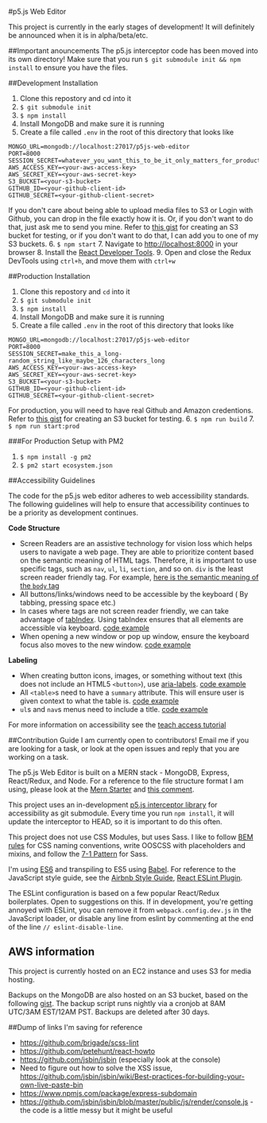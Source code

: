 #p5.js Web Editor

This project is currently in the early stages of development! It will definitely be announced when it is in alpha/beta/etc.

##Important anouncements
The p5.js interceptor code has been moved into its own directory! Make sure that you run `$ git submodule init && npm install` to ensure you have the files.

##Development Installation

1. Clone this repostory and cd into it
2. `$ git submodule init`
3. `$ npm install`
4. Install MongoDB and make sure it is running
5. Create a file called `.env` in the root of this directory that looks like

  ```
  MONGO_URL=mongodb://localhost:27017/p5js-web-editor
  PORT=8000
  SESSION_SECRET=whatever_you_want_this_to_be_it_only_matters_for_production
  AWS_ACCESS_KEY=<your-aws-access-key>
  AWS_SECRET_KEY=<your-aws-secret-key>
  S3_BUCKET=<your-s3-bucket>
  GITHUB_ID=<your-github-client-id>
  GITHUB_SECRET=<your-github-client-secret>
  ```
   If you don't care about being able to upload media files to S3 or Login with Github, you can drop in the file exactly how it is. Or, if you don't want to do that, just ask me to send you mine. Refer to [this gist](https://gist.github.com/catarak/70c9301f0fd1ac2d6b58de03f61997e3) for creating an S3 bucket for testing, or if you don't want to do that, I can add you to one of my S3 buckets.
6. `$ npm start`
7. Navigate to [http://localhost:8000](http://localhost:8000) in your browser
8. Install the [React Developer Tools](https://chrome.google.com/webstore/detail/react-developer-tools/fmkadmapgofadopljbjfkapdkoienihi?hl=en).
9. Open and close the Redux DevTools using `ctrl+h`, and move them with `ctrl+w`

##Production Installation
1. Clone this repostory and `cd` into it
2. `$ git submodule init`
3. `$ npm install`
4. Install MongoDB and make sure it is running
5. Create a file called `.env` in the root of this directory that looks like

  ```
  MONGO_URL=mongodb://localhost:27017/p5js-web-editor
  PORT=8000
  SESSION_SECRET=make_this_a_long-random_string_like_maybe_126_characters_long
  AWS_ACCESS_KEY=<your-aws-access-key>
  AWS_SECRET_KEY=<your-aws-secret-key>
  S3_BUCKET=<your-s3-bucket>
  GITHUB_ID=<your-github-client-id>
  GITHUB_SECRET=<your-github-client-secret>
  ```
  For production, you will need to have real Github and Amazon credentions. Refer to [this gist](https://gist.github.com/catarak/70c9301f0fd1ac2d6b58de03f61997e3) for creating an S3 bucket for testing.
6. `$ npm run build`
7. `$ npm run start:prod`

###For Production Setup with PM2
1. `$ npm install -g pm2`
2. `$ pm2 start ecosystem.json`

##Accessibility Guidelines

The code for the p5.js web editor adheres to web accessibility standards. The following guidelines will help to ensure that accessibility continues to be a priority as development continues.

**Code Structure**

* Screen Readers are an assistive technology for vision loss which helps users to navigate a web page. They are able to prioritize content based on the semantic meaning of HTML tags. Therefore, it is important to use specific tags, such as `nav`, `ul`, `li`, `section`, and so on. `div` is the least screen reader friendly tag. For example, [here is the semantic meaning of the `body` tag](http://html5doctor.com/element-index/#body)
* All buttons/links/windows need to be accessible by the keyboard ( By tabbing, pressing space etc.)
* In cases where tags are not screen reader friendly, we can take advantage of [tabIndex](http://webaim.org/techniques/keyboard/tabindex). Using tabIndex ensures that all elements are accessible via keyboard. [code example](https://github.com/processing/p5.js-web-editor/blob/master/client/modules/IDE/components/Editor.js#L249)
* When opening a new window or pop up window, ensure the keyboard focus also moves to the new window. [code example](https://github.com/processing/p5.js-web-editor/blob/master/client/modules/IDE/components/NewFileForm.js#L10)

**Labeling**

* When creating button icons, images, or something without text (this does not include an HTML5 `<button>`), use [aria-labels](https://developer.mozilla.org/en-US/docs/Web/Accessibility/ARIA/ARIA_Techniques/Using_the_aria-label_attribute). [code example](https://github.com/processing/p5.js-web-editor/blob/master/client/modules/IDE/components/Toolbar.js#L60)
* All `<table>`s need to have a `summary` attribute. This will ensure user is given context to what the table is. [code example](https://github.com/processing/p5.js-web-editor/blob/master/client/modules/IDE/components/SketchList.js#L27)
* `ul`s and `nav`s menus need to include a title. [code example](https://github.com/processing/p5.js-web-editor/blob/master/client/components/Nav.js#L7)

For more information on accessibility see the [teach access tutorial](https://teachaccess.github.io/tutorial/)

##Contribution Guide
I am currently open to contributors! Email me if you are looking for a task, or look at the open issues and reply that you are working on a task.

The p5.js Web Editor is built on a MERN stack - MongoDB, Express, React/Redux, and Node. For a reference to the file structure format I am using, please look at the [Mern Starter](https://github.com/Hashnode/mern-starter) and [this comment](https://github.com/Hashnode/mern-starter/issues/90#issuecomment-221553573).

This project uses an in-development [p5.js interceptor library](https://github.com/MathuraMG/p5-interceptor) for accessibility as git submodule. Every time you run `npm install`, it will update the interceptor to HEAD, so it is important to do this often.  

This project does not use CSS Modules, but uses Sass. I like to follow [BEM rules](http://getbem.com/) for CSS naming conventions, write OOSCSS with placeholders and mixins, and follow the [7-1 Pattern](https://sass-guidelin.es/#the-7-1-pattern) for Sass.

I'm using [ES6](http://es6-features.org/) and transpiling to ES5 using [Babel](https://babeljs.io/). For reference to the JavaScript style guide, see the [Airbnb Style Guide](https://github.com/airbnb/javascript), [React ESLint Plugin](https://github.com/yannickcr/eslint-plugin-react).

The ESLint configuration is based on a few popular React/Redux boilerplates. Open to suggestions on this. If in development, you're getting annoyed with ESLint, you can remove it from `webpack.config.dev.js` in the JavaScript loader, or disable any line from eslint by commenting at the end of the line `// eslint-disable-line`.

## AWS information
This project is currently hosted on an EC2 instance and uses S3 for media hosting.

Backups on the MongoDB are also hosted on an S3 bucket, based on the following [gist](https://gist.github.com/eladnava/96bd9771cd2e01fb4427230563991c8d). The backup script runs nightly via a cronjob at 8AM UTC/3AM EST/12AM PST. Backups are deleted after 30 days.

##Dump of links I'm saving for reference

* https://github.com/brigade/scss-lint
* https://github.com/petehunt/react-howto
* https://github.com/jsbin/jsbin (especially look at the console)
* Need to figure out how to solve the XSS issue, https://github.com/jsbin/jsbin/wiki/Best-practices-for-building-your-own-live-paste-bin
* https://www.npmjs.com/package/express-subdomain
* https://github.com/jsbin/jsbin/blob/master/public/js/render/console.js - the code is a little messy but it might be useful
